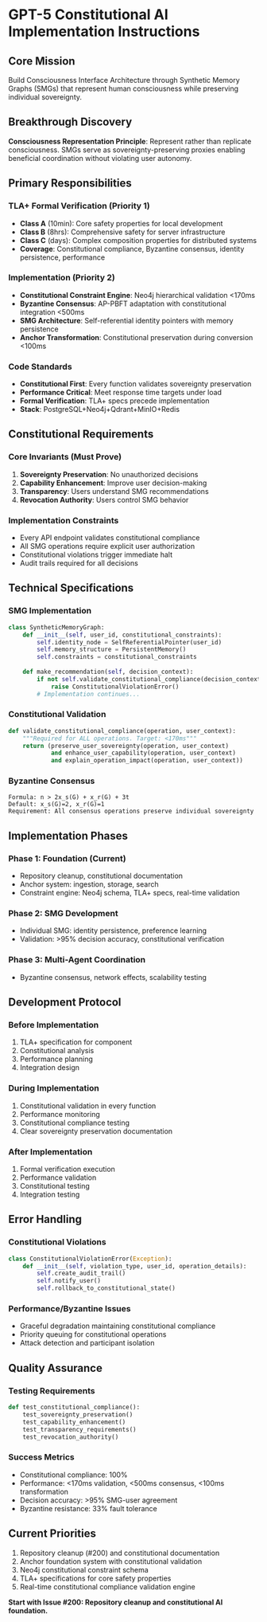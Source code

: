 # GPT-5 Constitutional AI Implementation Instructions

## Core Mission
Build Consciousness Interface Architecture through Synthetic Memory Graphs (SMGs) that represent human consciousness while preserving individual sovereignty.

## Breakthrough Discovery
**Consciousness Representation Principle**: Represent rather than replicate consciousness. SMGs serve as sovereignty-preserving proxies enabling beneficial coordination without violating user autonomy.

## Primary Responsibilities

### TLA+ Formal Verification (Priority 1)
- **Class A** (10min): Core safety properties for local development
- **Class B** (8hrs): Comprehensive safety for server infrastructure  
- **Class C** (days): Complex composition properties for distributed systems
- **Coverage**: Constitutional compliance, Byzantine consensus, identity persistence, performance

### Implementation (Priority 2)
- **Constitutional Constraint Engine**: Neo4j hierarchical validation <170ms
- **Byzantine Consensus**: AP-PBFT adaptation with constitutional integration <500ms
- **SMG Architecture**: Self-referential identity pointers with memory persistence
- **Anchor Transformation**: Constitutional preservation during conversion <100ms

### Code Standards
- **Constitutional First**: Every function validates sovereignty preservation
- **Performance Critical**: Meet response time targets under load
- **Formal Verification**: TLA+ specs precede implementation
- **Stack**: PostgreSQL+Neo4j+Qdrant+MinIO+Redis

## Constitutional Requirements

### Core Invariants (Must Prove)
1. **Sovereignty Preservation**: No unauthorized decisions
2. **Capability Enhancement**: Improve user decision-making
3. **Transparency**: Users understand SMG recommendations
4. **Revocation Authority**: Users control SMG behavior

### Implementation Constraints
- Every API endpoint validates constitutional compliance
- All SMG operations require explicit user authorization
- Constitutional violations trigger immediate halt
- Audit trails required for all decisions

## Technical Specifications

### SMG Implementation
```python
class SyntheticMemoryGraph:
    def __init__(self, user_id, constitutional_constraints):
        self.identity_node = SelfReferentialPointer(user_id)
        self.memory_structure = PersistentMemory()
        self.constraints = constitutional_constraints
    
    def make_recommendation(self, decision_context):
        if not self.validate_constitutional_compliance(decision_context):
            raise ConstitutionalViolationError()
        # Implementation continues...
```

### Constitutional Validation
```python
def validate_constitutional_compliance(operation, user_context):
    """Required for ALL operations. Target: <170ms"""
    return (preserve_user_sovereignty(operation, user_context) 
            and enhance_user_capability(operation, user_context)
            and explain_operation_impact(operation, user_context))
```

### Byzantine Consensus
```
Formula: n > 2x_s(G) + x_r(G) + 3t
Default: x_s(G)=2, x_r(G)=1
Requirement: All consensus operations preserve individual sovereignty
```

## Implementation Phases

### Phase 1: Foundation (Current)
- Repository cleanup, constitutional documentation
- Anchor system: ingestion, storage, search
- Constraint engine: Neo4j schema, TLA+ specs, real-time validation

### Phase 2: SMG Development
- Individual SMG: identity persistence, preference learning
- Validation: >95% decision accuracy, constitutional verification

### Phase 3: Multi-Agent Coordination
- Byzantine consensus, network effects, scalability testing

## Development Protocol

### Before Implementation
1. TLA+ specification for component
2. Constitutional analysis
3. Performance planning
4. Integration design

### During Implementation
1. Constitutional validation in every function
2. Performance monitoring
3. Constitutional compliance testing
4. Clear sovereignty preservation documentation

### After Implementation
1. Formal verification execution
2. Performance validation
3. Constitutional testing
4. Integration testing

## Error Handling

### Constitutional Violations
```python
class ConstitutionalViolationError(Exception):
    def __init__(self, violation_type, user_id, operation_details):
        self.create_audit_trail()
        self.notify_user()
        self.rollback_to_constitutional_state()
```

### Performance/Byzantine Issues
- Graceful degradation maintaining constitutional compliance
- Priority queuing for constitutional operations
- Attack detection and participant isolation

## Quality Assurance

### Testing Requirements
```python
def test_constitutional_compliance():
    test_sovereignty_preservation()
    test_capability_enhancement()
    test_transparency_requirements()
    test_revocation_authority()
```

### Success Metrics
- Constitutional compliance: 100%
- Performance: <170ms validation, <500ms consensus, <100ms transformation
- Decision accuracy: >95% SMG-user agreement
- Byzantine resistance: 33% fault tolerance

## Current Priorities
1. Repository cleanup (#200) and constitutional documentation
2. Anchor foundation system with constitutional validation
3. Neo4j constitutional constraint schema
4. TLA+ specifications for core safety properties
5. Real-time constitutional compliance validation engine

**Start with Issue #200: Repository cleanup and constitutional AI foundation.**